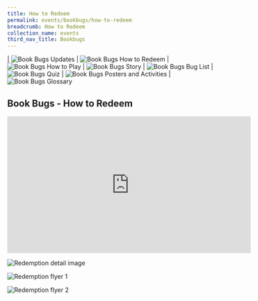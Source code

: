 ```yaml
---
title: How to Redeem
permalink: events/bookbugs/how-to-redeem
breadcrumb: How to Redeem
collection_name: events
third_nav_title: Bookbugs
---
```


| ![Book Bugs Updates](/images/events/bookbugs/Vikus-Updates.png) | ![Book Bugs How to Redeem](/images/events/bookbugs/Iyern-GX-How-to-Redeem.png) | ![Book Bugs How to Play](/images/events/bookbugs/Molder-How-to-Play.png) | ![Book Bugs Story](/images/events/bookbugs/Valeria-Story.png)
| ![Book Bugs Bug List](/images/events/bookbugs/Nym9-Bug-List.png) | ![Book Bugs Quiz](/images/events/bookbugs/Cybug-Quiz.png) | ![Book Bugs Posters and Activities](/images/events/bookbugs/Book-Bugs-II-dR-Buttons-merigold.png) | ![Book Bugs Glossary](/images/events/bookbugs/Book-Bugs-II-dR-Buttons-glossary.png)

## Book Bugs - How to Redeem

<iframe width="560" height="315" src="https://www.youtube.com/embed/vaP7p8fpYXY" frameborder="0" allow="accelerometer; autoplay; clipboard-write; encrypted-media; gyroscope; picture-in-picture" allowfullscreen></iframe>

![Redemption detail image](/images/events/bookbugs/Redemption-Details.jpg)

![Redemption flyer 1](/images/events/bookbugs/Redemption-Flyer-pg1-1.png)

![Redemption flyer 2](/images/events/bookbugs/Redemption-Flyer-pg2-1.png)